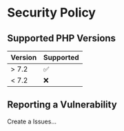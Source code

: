 # Security Policy

## Supported PHP Versions

| Version | Supported          |
| ------- | ------------------ |
| > 7.2   | :white_check_mark: |
| < 7.2   | :x:                |

## Reporting a Vulnerability

Create a Issues...
